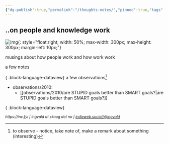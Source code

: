 ```yaml
---
{"dg-publish":true,"permalink":"/thoughts-notes/","pinned":true,"tags":["gardenEntry"]}
---
```



## ..on people and knowledge work


![img](https://images.unsplash.com/photo-1494856488146-6070a6b67f78?q=80&w=1964&auto=format&fit=crop&ixlib=rb-4.0.3&ixid=M3wxMjA3fDB8MHxwaG90by1wYWdlfHx8fGVufDB8fHx8fA%3D%3D){: style="float:right; width: 50%; max-width: 300px; max-height: 300px;  margin-left: 10px;"}

musings about how people work and how work work

a few notes

{ .block-language-dataview}
a few observations[^1]

- observations/2010: 
    - [[observations/2010/are STUPID goals better than SMART goals?\|are STUPID goals better than SMART goals?]]


{ .block-language-dataview}

[^1]: to observe - notice, take note of, make a remark about something (interesting)

<div style="font-size: smaller"><address>https://inx.fyi | ingvald at skaug dot no | <a href="https://indieweb.social/@ingvald">indieweb.social/@ingvald</a></address></div>

<style>
.footer, .backlinks {
	display: none;
	visibility: none;
}

</style>